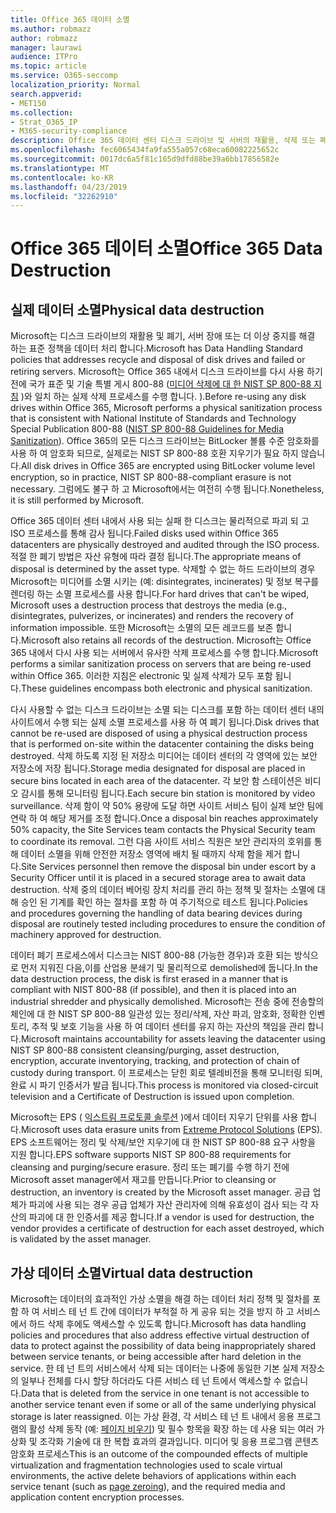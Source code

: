 ```yaml
---
title: Office 365 데이터 소멸
ms.author: robmazz
author: robmazz
manager: laurawi
audience: ITPro
ms.topic: article
ms.service: O365-seccomp
localization_priority: Normal
search.appverid:
- MET150
ms.collection:
- Strat_O365_IP
- M365-security-compliance
description: Office 365 데이터 센터 디스크 드라이브 및 서버의 재활용, 삭제 또는 폐기와 관련 된 Microsoft 정책에 대 한 개요입니다.
ms.openlocfilehash: fec6065434fa9fa555a057c68eca60082225652c
ms.sourcegitcommit: 0017dc6a5f81c165d9dfd88be39a6bb17856582e
ms.translationtype: MT
ms.contentlocale: ko-KR
ms.lasthandoff: 04/23/2019
ms.locfileid: "32262910"
---
```

# <a name="office-365-data-destruction"></a><span data-ttu-id="a47da-103">Office 365 데이터 소멸</span><span class="sxs-lookup"><span data-stu-id="a47da-103">Office 365 Data Destruction</span></span>

## <a name="physical-data-destruction"></a><span data-ttu-id="a47da-104">실제 데이터 소멸</span><span class="sxs-lookup"><span data-stu-id="a47da-104">Physical data destruction</span></span>

<span data-ttu-id="a47da-105">Microsoft는 디스크 드라이브의 재활용 및 폐기, 서버 장애 또는 더 이상 중지를 해결 하는 표준 정책을 데이터 처리 합니다.</span><span class="sxs-lookup"><span data-stu-id="a47da-105">Microsoft has Data Handling Standard policies that addresses recycle and disposal of disk drives and failed or retiring servers.</span></span> <span data-ttu-id="a47da-106">Microsoft는 Office 365 내에서 디스크 드라이브를 다시 사용 하기 전에 국가 표준 및 기술 특별 게시 800-88 ([미디어 삭제에 대 한 NIST SP 800-88 지침](http://nvlpubs.nist.gov/nistpubs/SpecialPublications/NIST.SP.800-88r1.pdf) )와 일치 하는 실제 삭제 프로세스를 수행 합니다. ).</span><span class="sxs-lookup"><span data-stu-id="a47da-106">Before re-using any disk drives within Office 365, Microsoft performs a physical sanitization process that is consistent with National Institute of Standards and Technology Special Publication 800-88 ([NIST SP 800-88 Guidelines for Media Sanitization](http://nvlpubs.nist.gov/nistpubs/SpecialPublications/NIST.SP.800-88r1.pdf)).</span></span> <span data-ttu-id="a47da-107">Office 365의 모든 디스크 드라이브는 BitLocker 볼륨 수준 암호화를 사용 하 여 암호화 되므로, 실제로는 NIST SP 800-88 호환 지우기가 필요 하지 않습니다.</span><span class="sxs-lookup"><span data-stu-id="a47da-107">All disk drives in Office 365 are encrypted using BitLocker volume level encryption, so in practice, NIST SP 800-88-compliant erasure is not necessary.</span></span> <span data-ttu-id="a47da-108">그럼에도 불구 하 고 Microsoft에서는 여전히 수행 됩니다.</span><span class="sxs-lookup"><span data-stu-id="a47da-108">Nonetheless, it is still performed by Microsoft.</span></span>

<span data-ttu-id="a47da-109">Office 365 데이터 센터 내에서 사용 되는 실패 한 디스크는 물리적으로 파괴 되 고 ISO 프로세스를 통해 감사 됩니다.</span><span class="sxs-lookup"><span data-stu-id="a47da-109">Failed disks used within Office 365 datacenters are physically destroyed and audited through the ISO process.</span></span> <span data-ttu-id="a47da-110">적절 한 폐기 방법은 자산 유형에 따라 결정 됩니다.</span><span class="sxs-lookup"><span data-stu-id="a47da-110">The appropriate means of disposal is determined by the asset type.</span></span> <span data-ttu-id="a47da-111">삭제할 수 없는 하드 드라이브의 경우 Microsoft는 미디어를 소멸 시키는 (예: disintegrates, incinerates) 및 정보 복구를 렌더링 하는 소멸 프로세스를 사용 합니다.</span><span class="sxs-lookup"><span data-stu-id="a47da-111">For hard drives that can't be wiped, Microsoft uses a destruction process that destroys the media (e.g., disintegrates, pulverizes, or incinerates) and renders the recovery of information impossible.</span></span> <span data-ttu-id="a47da-112">또한 Microsoft는 소멸의 모든 레코드를 보존 합니다.</span><span class="sxs-lookup"><span data-stu-id="a47da-112">Microsoft also retains all records of the destruction.</span></span> <span data-ttu-id="a47da-113">Microsoft는 Office 365 내에서 다시 사용 되는 서버에서 유사한 삭제 프로세스를 수행 합니다.</span><span class="sxs-lookup"><span data-stu-id="a47da-113">Microsoft performs a similar sanitization process on servers that are being re-used within Office 365.</span></span> <span data-ttu-id="a47da-114">이러한 지침은 electronic 및 실제 삭제가 모두 포함 됩니다.</span><span class="sxs-lookup"><span data-stu-id="a47da-114">These guidelines encompass both electronic and physical sanitization.</span></span>

<span data-ttu-id="a47da-115">다시 사용할 수 없는 디스크 드라이브는 소멸 되는 디스크를 포함 하는 데이터 센터 내의 사이트에서 수행 되는 실제 소멸 프로세스를 사용 하 여 폐기 됩니다.</span><span class="sxs-lookup"><span data-stu-id="a47da-115">Disk drives that cannot be re-used are disposed of using a physical destruction process that is performed on-site within the datacenter containing the disks being destroyed.</span></span> <span data-ttu-id="a47da-116">삭제 하도록 지정 된 저장소 미디어는 데이터 센터의 각 영역에 있는 보안 저장소에 저장 됩니다.</span><span class="sxs-lookup"><span data-stu-id="a47da-116">Storage media designated for disposal are placed in secure bins located in each area of the datacenter.</span></span> <span data-ttu-id="a47da-117">각 보안 함 스테이션은 비디오 감시를 통해 모니터링 됩니다.</span><span class="sxs-lookup"><span data-stu-id="a47da-117">Each secure bin station is monitored by video surveillance.</span></span> <span data-ttu-id="a47da-118">삭제 함이 약 50% 용량에 도달 하면 사이트 서비스 팀이 실제 보안 팀에 연락 하 여 해당 제거를 조정 합니다.</span><span class="sxs-lookup"><span data-stu-id="a47da-118">Once a disposal bin reaches approximately 50% capacity, the Site Services team contacts the Physical Security team to coordinate its removal.</span></span> <span data-ttu-id="a47da-119">그런 다음 사이트 서비스 직원은 보안 관리자의 호위를 통해 데이터 소멸을 위해 안전한 저장소 영역에 배치 될 때까지 삭제 함을 제거 합니다.</span><span class="sxs-lookup"><span data-stu-id="a47da-119">Site Services personnel then remove the disposal bin under escort by a Security Officer until it is placed in a secured storage area to await data destruction.</span></span> <span data-ttu-id="a47da-120">삭제 중의 데이터 베어링 장치 처리를 관리 하는 정책 및 절차는 소멸에 대해 승인 된 기계를 확인 하는 절차를 포함 하 여 주기적으로 테스트 됩니다.</span><span class="sxs-lookup"><span data-stu-id="a47da-120">Policies and procedures governing the handling of data bearing devices during disposal are routinely tested including procedures to ensure the condition of machinery approved for destruction.</span></span>

<span data-ttu-id="a47da-121">데이터 폐기 프로세스에서 디스크는 NIST 800-88 (가능한 경우)과 호환 되는 방식으로 먼저 지워진 다음,이를 산업용 분쇄기 및 물리적으로 demolished에 둡니다.</span><span class="sxs-lookup"><span data-stu-id="a47da-121">In the data destruction process, the disk is first erased in a manner that is compliant with NIST 800-88 (if possible), and then it is placed into an industrial shredder and physically demolished.</span></span> <span data-ttu-id="a47da-122">Microsoft는 전송 중에 전송할의 체인에 대 한 NIST SP 800-88 일관성 있는 정리/삭제, 자산 파괴, 암호화, 정확한 인벤토리, 추적 및 보호 기능을 사용 하 여 데이터 센터를 유지 하는 자산의 책임을 관리 합니다.</span><span class="sxs-lookup"><span data-stu-id="a47da-122">Microsoft maintains accountability for assets leaving the datacenter using NIST SP 800-88 consistent cleansing/purging, asset destruction, encryption, accurate inventorying, tracking, and protection of chain of custody during transport.</span></span> <span data-ttu-id="a47da-123">이 프로세스는 닫힌 회로 텔레비전을 통해 모니터링 되며, 완료 시 파기 인증서가 발급 됩니다.</span><span class="sxs-lookup"><span data-stu-id="a47da-123">This process is monitored via closed-circuit television and a Certificate of Destruction is issued upon completion.</span></span>

<span data-ttu-id="a47da-124">Microsoft는 EPS ( [익스트림 프로토콜 솔루션](http://www.enterprisedataerasure.com/) )에서 데이터 지우기 단위를 사용 합니다.</span><span class="sxs-lookup"><span data-stu-id="a47da-124">Microsoft uses data erasure units from [Extreme Protocol Solutions](http://www.enterprisedataerasure.com/) (EPS).</span></span> <span data-ttu-id="a47da-125">EPS 소프트웨어는 정리 및 삭제/보안 지우기에 대 한 NIST SP 800-88 요구 사항을 지원 합니다.</span><span class="sxs-lookup"><span data-stu-id="a47da-125">EPS software supports NIST SP 800-88 requirements for cleansing and purging/secure erasure.</span></span> <span data-ttu-id="a47da-126">정리 또는 폐기를 수행 하기 전에 Microsoft asset manager에서 재고를 만듭니다.</span><span class="sxs-lookup"><span data-stu-id="a47da-126">Prior to cleansing or destruction, an inventory is created by the Microsoft asset manager.</span></span> <span data-ttu-id="a47da-127">공급 업체가 파괴에 사용 되는 경우 공급 업체가 자산 관리자에 의해 유효성이 검사 되는 각 자산의 파괴에 대 한 인증서를 제공 합니다.</span><span class="sxs-lookup"><span data-stu-id="a47da-127">If a vendor is used for destruction, the vendor provides a certificate of destruction for each asset destroyed, which is validated by the asset manager.</span></span>

## <a name="virtual-data-destruction"></a><span data-ttu-id="a47da-128">가상 데이터 소멸</span><span class="sxs-lookup"><span data-stu-id="a47da-128">Virtual data destruction</span></span>

<span data-ttu-id="a47da-129">Microsoft는 데이터의 효과적인 가상 소멸을 해결 하는 데이터 처리 정책 및 절차를 포함 하 여 서비스 테 넌 트 간에 데이터가 부적절 하 게 공유 되는 것을 방지 하 고 서비스에서 하드 삭제 후에도 액세스할 수 있도록 합니다.</span><span class="sxs-lookup"><span data-stu-id="a47da-129">Microsoft has data handling policies and procedures that also address effective virtual destruction of data to protect against the possibility of data being inappropriately shared between service tenants, or being accessible after hard deletion in the service.</span></span> <span data-ttu-id="a47da-130">한 테 넌 트의 서비스에서 삭제 되는 데이터는 나중에 동일한 기본 실제 저장소의 일부나 전체를 다시 할당 하더라도 다른 서비스 테 넌 트에서 액세스할 수 없습니다.</span><span class="sxs-lookup"><span data-stu-id="a47da-130">Data that is deleted from the service in one tenant is not accessible to another service tenant even if some or all of the same underlying physical storage is later reassigned.</span></span> <span data-ttu-id="a47da-131">이는 가상 환경, 각 서비스 테 넌 트 내에서 응용 프로그램의 활성 삭제 동작 (예: [페이지 비우기](https://docs.microsoft.com/office365/securitycompliance/office-365-exchange-online-data-deletion#page-zeroing)) 및 필수 항목을 확장 하는 데 사용 되는 여러 가상화 및 조각화 기술에 대 한 복합 효과의 결과입니다. 미디어 및 응용 프로그램 콘텐츠 암호화 프로세스</span><span class="sxs-lookup"><span data-stu-id="a47da-131">This is an outcome of the compounded effects of multiple virtualization and fragmentation technologies used to scale virtual environments, the active delete behaviors of applications within each service tenant (such as [page zeroing](https://docs.microsoft.com/office365/securitycompliance/office-365-exchange-online-data-deletion#page-zeroing)), and the required media and application content encryption processes.</span></span>